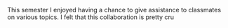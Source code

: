 This semester I enjoyed having a chance to give assistance to classmates on various topics. I felt that this collaboration is pretty cru

